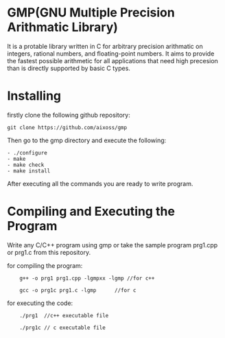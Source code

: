 # GMP(GNU Multiple Precision Arithmatic Library)

It is a protable library written in C for arbitrary precision arithmatic on integers,
rational numbers, and floating-point numbers. It aims to provide the fastest possible 
arithmetic for all applications that need high precesion than is directly supported by
basic C types.

# Installing

firstly clone the following github repository:


	git clone https://github.com/aixoss/gmp


Then go to the gmp directory and execute the following:

	- ./configure
	- make
	- make check
	- make install

After executing all the commands you are ready to write program.

# Compiling and Executing the Program
Write any C/C++ program using gmp or take the sample program prg1.cpp or prg1.c from this repository.

for compiling the program:

		g++ -o prg1 prg1.cpp -lgmpxx -lgmp //for c++
		
		gcc -o prg1c prg1.c -lgmp 	   //for c

for executing the code:

		./prg1	//c++ executable file

		./prg1c // c executable file


